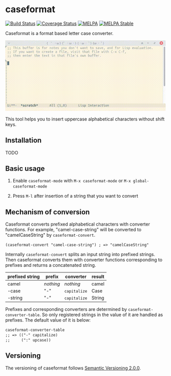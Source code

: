 # caseformat

[![Build Status](https://travis-ci.org/HKey/caseformat.svg?branch=master)](https://travis-ci.org/HKey/caseformat)
[![Coverage Status](https://coveralls.io/repos/HKey/caseformat/badge.svg?branch=master&service=github)](https://coveralls.io/github/HKey/caseformat?branch=master)
[![MELPA](http://melpa.org/packages/caseformat-badge.svg)](http://melpa.org/#/caseformat)
[![MELPA Stable](http://stable.melpa.org/packages/caseformat-badge.svg)](http://stable.melpa.org/#/caseformat)

Caseformat is a format based letter case converter.

![screencast](https://raw.githubusercontent.com/HKey/caseformat-assets/master/screencast.gif)

This tool helps you to insert uppercase alphabetical characters without
shift keys.

## Installation

TODO

## Basic usage

1. Enable `caseformat-mode` with `M-x caseformat-mode` or `M-x global-caseformat-mode`

2. Press `M-l` after insertion of a string that you want to convert

## Mechanism of conversion

Caseformat converts prefixed alphabetical characters with converter functions.
For example, "camel-case-string" will be converted to
"camelCaseString" by `caseformat-convert`.

```emacs-lisp
(caseformat-convert "camel-case-string") ; => "camelCaseString"
```

Internally `caseformat-convert` splits an input string into prefixed strings.
Then caseformat converts them with converter functions corresponding
to prefixes and returns a concatenated string.

| prefixed string | prefix    | converter    | result |
|-----------------|-----------|--------------|--------|
| camel           | *nothing* | *nothing*    | camel  |
| -case           | "-"       | `capitalize` | Case   |
| -string         | "-"       | `capitalize` | String |

Prefixes and corresponding converters are determined by
`caseformat-converter-table`.
So only registered strings in the value of it are handled as prefixes.
The default value of it is below:

```emacs-lisp
caseformat-converter-table
;; => (("-" capitalize)
;;     (":" upcase))
```

## Versioning

The versioning of caseformat follows [Semantic Versioning 2.0.0](http://semver.org/spec/v2.0.0.html).

